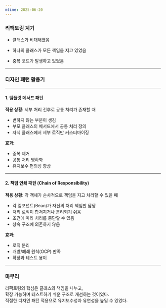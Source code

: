 ```yaml
---
mtime: 2025-06-20
---
```

### 리팩토링 계기

- 클래스가 비대해졌음
    
- 하나의 클래스가 모든 책임을 지고 있었음
    
- 중복 코드가 발생하고 있었음

---

### 디자인 패턴 활용기

---

#### 1. 템플릿 메서드 패턴

**적용 상황**: 세부 처리 전후로 공통 처리가 존재할 때

- 변하지 않는 부분이 생김
- 부모 클래스의 메서드에서 공통 처리 정의
- 자식 클래스에서 세부 로직만 커스터마이징

**효과**:

- 중복 제거
- 공통 처리 명확화
- 유지보수 편의성 향상


---

#### 2. 책임 연쇄 패턴 (Chain of Responsibility)

**적용 상황**: 각 객체가 순차적으로 책임을 지고 처리할 수 있을 때

- 각 컴포넌트(Bean)가 자신의 처리 책임만 담당
- 처리 로직이 합쳐지거나 분리되기 쉬움
- 조건에 따라 처리를 중단할 수 있음
- 상속 구조에 의존하지 않음

**효과**:
- 로직 분리
- 개방/폐쇄 원칙(OCP) 만족
- 확장과 테스트 용이

---

### 마무리

리팩토링의 핵심은 클래스의 책임을 나누고,  
확장 가능하며 테스트하기 쉬운 구조로 개선하는 것이었다.  
적절한 디자인 패턴 적용으로 유지보수성과 유연성을 높일 수 있었다.